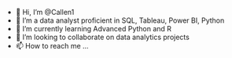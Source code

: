 - 👋 Hi, I’m @Callen1
- 👀 I’m a data analyst proficient in SQL, Tableau, Power BI, Python
- 🌱 I’m currently learning Advanced Python and R
- 💞️ I’m looking to collaborate on data analytics projects
- 📫 How to reach me ...

<!---
Callen1/Callen1 is a ✨ special ✨ repository because its `README.md` (this file) appears on your GitHub profile.
You can click the Preview link to take a look at your changes.
--->
